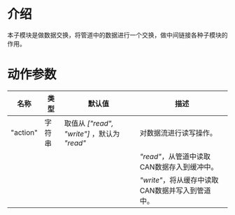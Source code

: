 # 介绍
本子模块是做数据交换，将管道中的数据进行一个交换，做中间链接各种子模块的作用。

# 动作参数

|名称|类型|默认值|描述|
|---|----|-----|---|
|"action"|字符串|取值从 *["read", "write"]* ，默认为 *"read"*|对数据流进行读写操作。|
||||*"read"*，从管道中读取CAN数据存入到缓冲中。|
||||*"write"*，将从缓存中读取CAN数据并写入到管道中。|